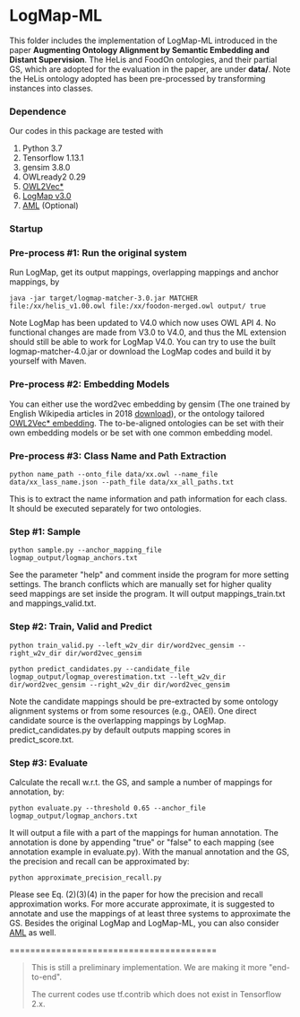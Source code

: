 # LogMap-ML

This folder includes the implementation of LogMap-ML introduced in the paper ****Augmenting Ontology Alignment by Semantic Embedding and Distant Supervision****.
The HeLis and FoodOn ontologies, and their partial GS, which are adopted for the evaluation in the paper, are under **data/**.
Note the HeLis ontology adopted has been pre-processed by transforming instances into classes.


### Dependence 
Our codes in this package are tested with
  1. Python 3.7
  2. Tensorflow 1.13.1
  3. gensim 3.8.0
  4. OWLready2 0.29
  5. [OWL2Vec\*](https://github.com/KRR-Oxford/OWL2Vec-Star)
  6. [LogMap v3.0](https://github.com/ernestojimenezruiz/logmap-matcher)
  7. [AML](https://github.com/AgreementMakerLight/AML-Project) (Optional)


### Startup

### Pre-process #1: Run the original system
Run LogMap, get its output mappings, overlapping mappings and anchor mappings, by

```java -jar target/logmap-matcher-3.0.jar MATCHER file:/xx/helis_v1.00.owl file:/xx/foodon-merged.owl output/ true```

Note LogMap has been updated to V4.0 which now uses OWL API 4. 
No functional changes are made from V3.0 to V4.0, and thus the ML extension should still be able to work for LogMap V4.0.
You can try to use the built logmap-matcher-4.0.jar or download the LogMap codes and build it by yourself with Maven.
 
### Pre-process #2: Embedding Models
You can either use the word2vec embedding by gensim (The one trained by English Wikipedia articles in 2018 [download](https://drive.google.com/file/d/1rm9uJEKG25PJ79zxbZUWuaUroWeoWbFR/view?usp=sharing)), 
or the ontology tailored [OWL2Vec\* embedding](https://github.com/KRR-Oxford/OWL2Vec-Star). 
The to-be-aligned ontologies can be set with their own embedding models or be set with one common embedding model.

### Pre-process #3: Class Name and Path Extraction
``python name_path --onto_file data/xx.owl --name_file data/xx_lass_name.json --path_file data/xx_all_paths.txt``

This is to extract the name information and path information for each class. 
It should be executed separately for two ontologies.

### Step #1: Sample
```python sample.py --anchor_mapping_file logmap_output/logmap_anchors.txt```

See the parameter "help" and comment inside the program for more setting settings. 
The branch conflicts which are manually set for higher quality seed mappings are set inside the program.
It will output mappings_train.txt and mappings_valid.txt.

### Step #2: Train, Valid and Predict
```python train_valid.py --left_w2v_dir dir/word2vec_gensim --right_w2v_dir dir/word2vec_gensim```

```python predict_candidates.py --candidate_file logmap_output/logmap_overestimation.txt --left_w2v_dir dir/word2vec_gensim --right_w2v_dir dir/word2vec_gensim```

Note the candidate mappings should be pre-extracted by some ontology alignment systems or from some resources (e.g., OAEI). 
One direct candidate source is the overlapping mappings by LogMap.
predict_candidates.py by default outputs mapping scores in predict_score.txt.

### Step #3: Evaluate
Calculate the recall w.r.t. the GS, and sample a number of mappings for annotation, by:

```python evaluate.py --threshold 0.65 --anchor_file logmap_output/logmap_anchors.txt```

It will output a file with a part of the mappings for human annotation. 
The annotation is done by appending "true" or "false" to each mapping (see annotation example in evaluate.py).
With the manual annotation and the GS, the precision and recall can be approximated by:

```python approximate_precision_recall.py```

Please see Eq. (2)(3)(4) in the paper for how the precision and recall approximation works.
For more accurate approximate, it is suggested to annotate and use the mappings of at least three systems to approximate the GS. 
Besides the original LogMap and LogMap-ML, you can also consider [AML](https://github.com/AgreementMakerLight/AML-Project) as well.

========================================

> This is still a preliminary implementation. We are making it more "end-to-end". 
>
> The current codes use tf.contrib which does not exist in Tensorflow 2.x. 
